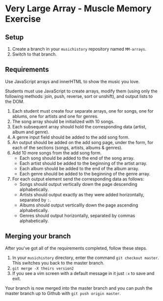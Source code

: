 # Very Large Array - Muscle Memory Exercise

## Setup

1. Create a branch in your `musichistory` repository named `MM-arrays`.
1. Switch to that branch.

## Requirements

Use JavaScript arrays and innerHTML to show the music you love.

Students must use JavaScript to create arrays, modify them (using only the following methods: join, push, reverse, sort or unshift), and output lists to the DOM.

1. Each student must create four separate arrays, one for songs, one for ablums, one for artists and one for genres.
1. The song array should be initialized with 10 songs.
1. Each subsequent array should hold the corresponding data (artist, album and genre).
1. A genre input field should be added to the add song form.
1. An output should be added on the add song page, under the form, for each of the sections (songs, artists, albums & genres).
1. Add 10 more songs from the add song form.
    + Each song should be added to the end of the song array.
    + Each artist should be added to the beginning of the artist array.
    + Each album should be added to the end of the album array.
    + Each genre should be added to the beginning of the genre array.
1. For each output element send the corresponding data as follows:
    + Songs should output vertically down the page descending alphabetically.
    + Artists should output exactly as they were added horizontally, separated by ` : `.
    + Albums should output verticallly down the page ascending alphabetically.
    + Genres should output horizontally, separated by commas alphabetically.


## Merging your branch

After you've got all of the requirements completed, follow these steps.

1. In your `musichistory` directory, enter the command `git checkout master`. This switches you back to the master branch.
1. `git merge -X theirs version2`
1. If you see a vim screen with a default message in it just `:x` to save and exit.

Your branch is now merged into the master branch and you can push the master branch up to Github with `git push origin master`.